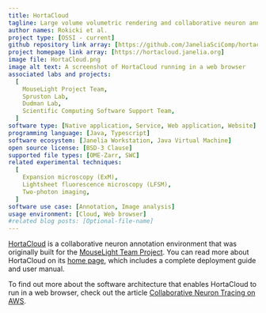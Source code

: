 ```yaml
---
title: HortaCloud
tagline: Large volume volumetric rendering and collaborative neuron annotation in the cloud
author names: Rokicki et al.
project type: [OSSI - current]
github repository link array: [https://github.com/JaneliaSciComp/hortacloud]
project homepage link array: [https://hortacloud.janelia.org]
image file: HortaCloud.png
image alt text: A screenshot of HortaCloud running in a web browser
associated labs and projects:
  [
    MouseLight Project Team,
    Spruston Lab,
    Dudman Lab,
    Scientific Computing Software Support Team,
  ]
software type: [Native application, Service, Web application, Website]
programming language: [Java, Typescript]
software ecosystem: [Janelia Workstation, Java Virtual Machine]
open source license: [BSD-3 Clause]
supported file types: [OME-Zarr, SWC]
related experimental techniques:
  [
    Expansion microscopy (ExM),
    Lightsheet fluorescence microscopy (LFSM),
    Two-photon imaging,
  ]
software use case: [Annotation, Image analysis]
usage environment: [Cloud, Web browser]
#related blog posts: [Optional-file-name]
---
```


[HortaCloud](https://hortacloud.janelia.org) is a collaborative neuron annotation environment that was originally built for the [MouseLight Team Project](https://www.janelia.org/project-team/mouselight). You can read more about HortaCloud on its [home page](https://hortacloud.janelia.org), which includes a complete deployment guide and user manual.

To find out more about the software architecture that enables HortaCloud to run in a web browser, check out the article [Collaborative Neuron Tracing on AWS](https://aws.amazon.com/blogs/desktop-and-application-streaming/collaborative-neuron-tracing-on-aws/).
